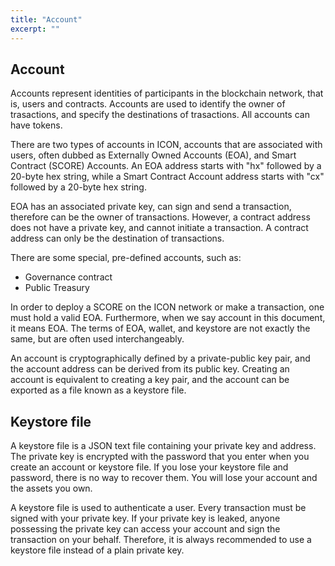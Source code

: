 ```yaml
---
title: "Account"
excerpt: ""
---
```


## Account
Accounts represent identities of participants in the blockchain network, that is, users and contracts. Accounts are used to identify the owner of trasactions, and specify the destinations of trasactions. All accounts can have tokens.

There are two types of accounts in ICON, accounts that are associated with users, often dubbed as Externally Owned Accounts (EOA), and Smart Contract (SCORE) Accounts. An EOA address starts with "hx" followed by a 20-byte hex string, while a Smart Contract Account address starts with "cx" followed by a 20-byte hex string. 

EOA has an associated private key, can sign and send a transaction, therefore can be the owner of transactions. However, a contract address does not have a private key, and cannot initiate a transaction. A contract address can only be the destination of transactions.  

There are some special, pre-defined accounts, such as:
 - Governance contract
 - Public Treasury

In order to deploy a SCORE on the ICON network or make a transaction, one must hold a valid EOA. Furthermore, when we say account in this document, it means EOA. The terms of EOA, wallet, and keystore are not exactly the same, but are often used interchangeably. 

An account is cryptographically defined by a private-public key pair, and the account address can be derived from its public key. Creating an account is equivalent to creating a key pair, and the account can be exported as a file known as a keystore file. 

## Keystore file
A keystore file is a JSON text file containing your private key and address. The private key is encrypted with the password that you enter when you create an account or keystore file. If you lose your keystore file and password, there is no way to recover them. You will lose your account and the assets you own.

A keystore file is used to authenticate a user. Every transaction must be signed with your private key. If your private key is leaked, anyone possessing the private key can access your account and sign the transaction on your behalf. Therefore, it is always recommended to use a keystore file instead of a plain private key. 


